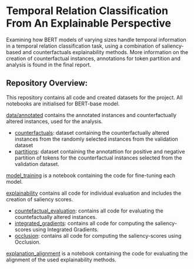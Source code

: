 # Temporal Relation Classification From An Explainable Perspective

Examining how BERT models of varying sizes handle temporal information in a temporal relation classification task, using a combination of saliency-based and counterfactuals explainability methods. More information on the creation of counterfactual instances, annotations for token partition and analysis is found in the final report. 


## Repository Overview: 
This repository contains all code and created datasets for the project. All notebooks are initialised for BERT-base model. 

[data/annotated](https://github.com/seterenziani/TRC-XAI/tree/main/data/annotated) contains the annotated instances and counterfactually altered instances, used for the analysis. 
* [counterfactuals](https://github.com/seterenziani/TRC-XAI/blob/main/data/annotated/counterfactuals.csv): dataset containing the counterfactually altered instances from the randomly selected instances from the validation dataset
* [partitions](https://github.com/seterenziani/TRC-XAI/blob/main/data/annotated/partitions.csv): dataset containing the annotattion for positive and negative partition of tokens for the counterfactual instances selected from the validation dataset. 

[model_training](https://github.com/seterenziani/TRC-XAI/blob/main/model_training.ipynb) is a notebook containing the code for fine-tuning each model. 

[explainability](https://github.com/seterenziani/TRC-XAI/tree/main/explainability) contains all code for individual evaluation and includes the creation of saliency scores.  

* [countefactual_evaluation](https://github.com/seterenziani/TRC-XAI/blob/main/explainability/counterfactual_evaluation.ipynb): contains all code for evaluating the countefactually altered instances.
* [integrated_gradients](https://github.com/seterenziani/TRC-XAI/blob/main/explainability/gradients.ipynb): contains all code for computing the saliency-scores using Integrated Gradients.
* [occlusion](https://github.com/seterenziani/TRC-XAI/blob/main/explainability/occlusion.ipynb): contains all code for computing the saliency-scores using Occlusion. 

[explanation_alignment](https://github.com/seterenziani/TRC-XAI/blob/main/explanation_alignment.ipynb) is a notebook containing the code for evaluating the alignment of the used explainability methods.


